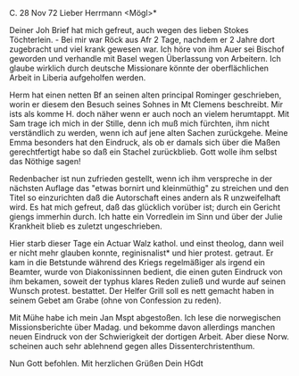  C. 28 Nov 72
Lieber Herrmann <Mögl>*

Deiner Joh Brief hat mich gefreut, auch wegen des lieben Stokes Töchterlein. - Bei mir war Röck aus Afr 2 Tage, nachdem er 2 Jahre dort zugebracht und viel krank gewesen war. Ich höre von ihm Auer sei Bischof geworden und verhandle mit Basel wegen Überlassung von Arbeitern. Ich glaube wirklich durch deutsche Missionare könnte der oberflächlichen Arbeit in Liberia aufgeholfen werden.

Herm hat einen netten Bf an seinen alten principal Rominger geschrieben, worin er diesem den Besuch seines Sohnes in Mt Clemens beschreibt. Mir ists als komme H. doch näher wenn er auch noch an vielem herumtappt. 
Mit Sam trage ich mich in der Stille, denn ich muß mich fürchten, ihm nicht verständlich zu werden, wenn ich auf jene alten Sachen zurückgehe. Meine Emma besonders hat den Eindruck, als ob er damals sich über die Maßen gerechtfertigt habe so daß ein Stachel zurückblieb. Gott wolle ihm selbst das Nöthige sagen!

Redenbacher ist nun zufrieden gestellt, wenn ich ihm verspreche in der nächsten Auflage das "etwas bornirt und kleinmüthig" zu streichen und den Titel so einzurichten daß die Autorschaft eines andern als R unzweifelhaft wird. Es hat mich gefreut, daß das glücklich vorüber ist; durch ein Gericht giengs immerhin durch. Ich hatte ein Vorredlein im Sinn und über der Julie Krankheit blieb es zuletzt ungeschrieben.

Hier starb dieser Tage ein Actuar Walz kathol. und einst theolog, dann weil er nicht mehr glauben konnte, reginisnalist* und hier protest. getraut. Er kam in die Betstunde während des Kriegs regelmäßiger als irgend ein Beamter, wurde von Diakonissinnen bedient, die einen guten Eindruck von ihm bekamen, soweit der typhus klares Reden zuließ und wurde auf seinen Wunsch protest. bestattet. Der Helfer Grill soll es nett gemacht haben in seinem Gebet am Grabe (ohne von Confession zu reden).

Mit Mühe habe ich mein Jan Mspt abgestoßen. Ich lese die norwegischen Missionsberichte über Madag. und bekomme davon allerdings manchen neuen Eindruck von der Schwierigkeit der dortigen Arbeit. Aber diese Norw. scheinen auch sehr ablehnend gegen alles Dissenterchristenthum.

 Nun Gott befohlen. Mit herzlichen Grüßen
 Dein HGdt

